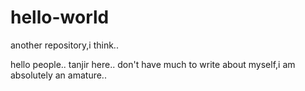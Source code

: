 # hello-world
another repository,i think..  

hello people..
tanjir here..
don't have much to write about myself,i am absolutely an amature..
